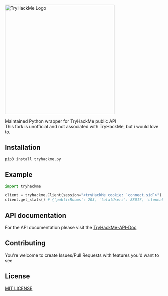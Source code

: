 <p><img src="https://assets.tryhackme.com/img/THMlogo.png" width="350" title="TryHackMe Logo"></p>


 
Maintained Python wrapper for TryHackMe public API  
This fork is unofficial and not associated with TryHackMe, but i would love to.

## Installation
```sh
pip3 install tryhackme.py
```

## Example
```python
import tryhackme

client = tryhackme.Client(session="<tryHackMe cookie: `connect.sid`>") # Logging in is optional
client.get_stats() # {'publicRooms': 203, 'totalUsers': 88017, 'cloneableRooms': 967}

```
## API documentation
For the API documentation please visit the [TryHackMe-API-Doc](https://github.com/GnarLito/TryHackMe-API-Doc)


## Contributing
You're welcome to create Issues/Pull Requests with features you'd want to see

## License
[MIT LICENSE](https://github.com/szymex73/py-thmapi/blob/master/LICENSE)
